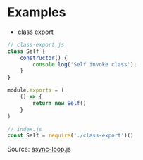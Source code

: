 # Examples

- class export

```js
// class-export.js
class Self {
    constructor() {
        console.log('Self invoke class');
    }
}

module.exports = (
    () => {
        return new Self()
    }
)

// index.js
const Self = require('./class-export')()
```

Source: [async-loop.js](/examples/node/class-export/class-export.js#L1)